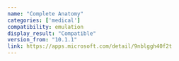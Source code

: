 ```yaml
---
name: "Complete Anatomy"
categories: ['medical']
compatibility: emulation
display_result: "Compatible"
version_from: "10.1.1"
link: https://apps.microsoft.com/detail/9nblggh40f2t
---
```


